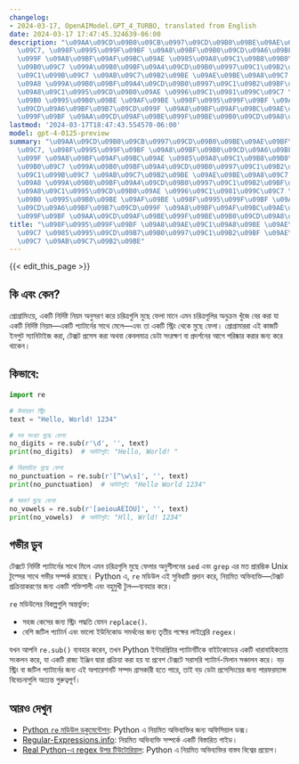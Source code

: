 ```yaml
---
changelog:
- 2024-03-17, OpenAIModel.GPT_4_TURBO, translated from English
date: 2024-03-17 17:47:45.324639-06:00
description: "\u09AA\u09CD\u09B0\u09CB\u0997\u09CD\u09B0\u09BE\u09AE\u09BF\u0982\u09DF\
  \u09C7, \u098F\u0995\u099F\u09BF \u09A8\u09BF\u09B0\u09CD\u09A6\u09BF\u09B7\u09CD\
  \u099F \u09A8\u09BF\u09AF\u09BC\u09AE \u0985\u09A8\u09C1\u09B8\u09B0\u09A3 \u0995\
  \u09B0\u09C7 \u099A\u09B0\u09BF\u09A4\u09CD\u09B0\u0997\u09C1\u09B2\u09BF \u09AE\
  \u09C1\u099B\u09C7 \u09AB\u09C7\u09B2\u09BE \u09AE\u09BE\u09A8\u09C7 \u098F\u09AE\
  \u09A8 \u099A\u09B0\u09BF\u09A4\u09CD\u09B0\u0997\u09C1\u09B2\u09BF\u09B0 \u0985\
  \u09A8\u09C1\u0995\u09CD\u09B0\u09AE \u0996\u09C1\u0981\u099C\u09C7 \u09AC\u09C7\
  \u09B0 \u0995\u09B0\u09BE \u09AF\u09BE \u098F\u0995\u099F\u09BF \u09A8\u09BF\u09B0\
  \u09CD\u09A6\u09BF\u09B7\u09CD\u099F \u09A8\u09BF\u09AF\u09BC\u09AE\u2014\u098F\u0995\
  \u099F\u09BF \u09AA\u09CD\u09AF\u09BE\u099F\u09BE\u09B0\u09CD\u09A8\u09C7\u09B0\u2026"
lastmod: '2024-03-17T18:47:43.554570-06:00'
model: gpt-4-0125-preview
summary: "\u09AA\u09CD\u09B0\u09CB\u0997\u09CD\u09B0\u09BE\u09AE\u09BF\u0982\u09DF\
  \u09C7, \u098F\u0995\u099F\u09BF \u09A8\u09BF\u09B0\u09CD\u09A6\u09BF\u09B7\u09CD\
  \u099F \u09A8\u09BF\u09AF\u09BC\u09AE \u0985\u09A8\u09C1\u09B8\u09B0\u09A3 \u0995\
  \u09B0\u09C7 \u099A\u09B0\u09BF\u09A4\u09CD\u09B0\u0997\u09C1\u09B2\u09BF \u09AE\
  \u09C1\u099B\u09C7 \u09AB\u09C7\u09B2\u09BE \u09AE\u09BE\u09A8\u09C7 \u098F\u09AE\
  \u09A8 \u099A\u09B0\u09BF\u09A4\u09CD\u09B0\u0997\u09C1\u09B2\u09BF\u09B0 \u0985\
  \u09A8\u09C1\u0995\u09CD\u09B0\u09AE \u0996\u09C1\u0981\u099C\u09C7 \u09AC\u09C7\
  \u09B0 \u0995\u09B0\u09BE \u09AF\u09BE \u098F\u0995\u099F\u09BF \u09A8\u09BF\u09B0\
  \u09CD\u09A6\u09BF\u09B7\u09CD\u099F \u09A8\u09BF\u09AF\u09BC\u09AE\u2014\u098F\u0995\
  \u099F\u09BF \u09AA\u09CD\u09AF\u09BE\u099F\u09BE\u09B0\u09CD\u09A8\u09C7\u09B0\u2026"
title: "\u098F\u0995\u099F\u09BF \u09A8\u09AE\u09C1\u09A8\u09BE \u09AE\u09C7\u09B2\
  \u09C7 \u0985\u0995\u09CD\u09B7\u09B0\u0997\u09C1\u09B2\u09BF \u09AE\u09C1\u099B\
  \u09C7 \u09AB\u09C7\u09B2\u09BE"
---
```


{{< edit_this_page >}}

## কি এবং কেন?

প্রোগ্রামিংয়ে, একটি নির্দিষ্ট নিয়ম অনুসরণ করে চরিত্রগুলি মুছে ফেলা মানে এমন চরিত্রগুলির অনুক্রম খুঁজে বের করা যা একটি নির্দিষ্ট নিয়ম—একটি প্যাটার্নের সাথে মেলে—এবং তা একটি স্ট্রিং থেকে মুছে ফেলা। প্রোগ্রামাররা এই কাজটি ইনপুট স্যানিটাইজ করা, টেক্সট প্রসেস করা অথবা কেবলমাত্র ডেটা সংরক্ষণ বা প্রদর্শনের আগে পরিষ্কার করার জন্য করে থাকেন।

## কিভাবে:
```Python
import re

# উদাহরণ স্ট্রিং
text = "Hello, World! 1234"

# সব সংখ্যা মুছে ফেলা
no_digits = re.sub(r'\d', '', text)
print(no_digits)  # আউটপুট: "Hello, World! "

# বিরামচিহ্ন মুছে ফেলা
no_punctuation = re.sub(r'[^\w\s]', '', text)
print(no_punctuation)  # আউটপুট: "Hello World 1234"

# স্বরবর্ণ মুছে ফেলা
no_vowels = re.sub(r'[aeiouAEIOU]', '', text)
print(no_vowels)  # আউটপুট: "Hll, Wrld! 1234"
```

## গভীর ডুব
টেক্সটে নির্দিষ্ট প্যাটার্নের সাথে মিলে এমন চরিত্রগুলি মুছে ফেলার অনুশীলনের `sed` এবং `grep` এর মত প্রারম্ভিক Unix টুল্সের সাথে গভীর সম্পর্ক রয়েছে। Python এ, `re` মডিউল এই সুবিধাটি প্রদান করে, নিয়মিত অভিব্যক্তি—টেক্সট প্রক্রিয়াকরণের জন্য একটি শক্তিশালী এবং বহুমুখী টুল—ব্যবহার করে।

`re` মডিউলের বিকল্পগুলি অন্তর্ভুক্ত:
- সহজ কেসের জন্য স্ট্রিং পদ্ধতি যেমন `replace()`.
- বেশি জটিল প্যাটার্ন এবং ভালো ইউনিকোড সমর্থনের জন্য তৃতীয় পক্ষের লাইব্রেরি `regex`।

যখন আপনি `re.sub()` ব্যবহার করেন, তখন Python ইন্টারপ্রিটার প্যাটার্নটিকে বাইটকোডের একটি ধারাবাহিকতায় সংকলন করে, যা একটি রাজ্য ইঞ্জিন দ্বারা প্রক্রিয়া করা হয় যা প্রবেশ টেক্সটে সরাসরি প্যাটার্ন-মিলান সঞ্চালন করে। বড় স্ট্রিং বা জটিল প্যাটার্নের জন্য এই অপারেশনটি সম্পদ গ্রাসকারী হতে পারে, তাই বড় ডেটা প্রসেসিংয়ের জন্য পারফরম্যান্স বিবেচনাগুলি অত্যন্ত গুরুত্বপূর্ণ।

## আরও দেখুন
- [Python `re` মডিউল ডকুমেন্টেশন](https://docs.python.org/3/library/re.html): Python এ নিয়মিত অভিব্যক্তির জন্য অফিসিয়াল ডক্স।
- [Regular-Expressions.info](https://www.regular-expressions.info/): নিয়মিত অভিব্যক্তি সম্পর্কে একটি বিস্তারিত গাইড।
- [Real Python-এ regex উপর টিউটোরিয়াল](https://realpython.com/regex-python/): Python এ নিয়মিত অভিব্যক্তির বাস্তব বিশ্বের প্রয়োগ।
